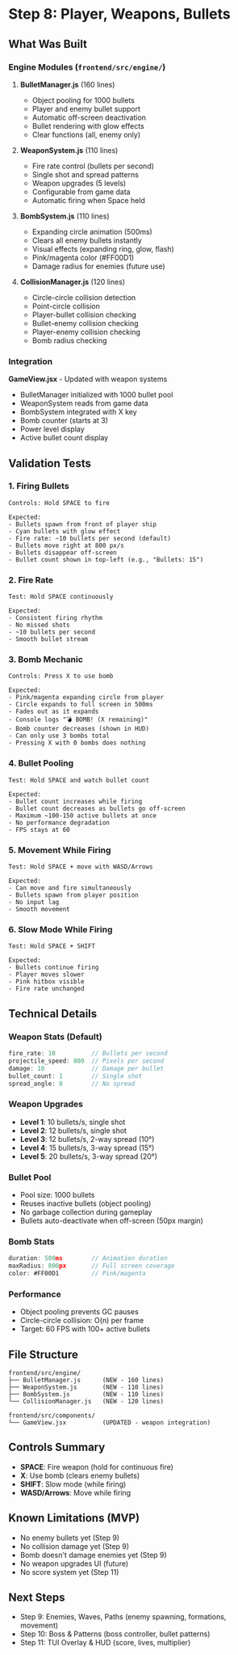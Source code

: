 # Step 8: Player, Weapons, Bullets

## What Was Built

### Engine Modules (`frontend/src/engine/`)

1. **BulletManager.js** (160 lines)
   - Object pooling for 1000 bullets
   - Player and enemy bullet support
   - Automatic off-screen deactivation
   - Bullet rendering with glow effects
   - Clear functions (all, enemy only)

2. **WeaponSystem.js** (110 lines)
   - Fire rate control (bullets per second)
   - Single shot and spread patterns
   - Weapon upgrades (5 levels)
   - Configurable from game data
   - Automatic firing when Space held

3. **BombSystem.js** (110 lines)
   - Expanding circle animation (500ms)
   - Clears all enemy bullets instantly
   - Visual effects (expanding ring, glow, flash)
   - Pink/magenta color (#FF00D1)
   - Damage radius for enemies (future use)

4. **CollisionManager.js** (120 lines)
   - Circle-circle collision detection
   - Point-circle collision
   - Player-bullet collision checking
   - Bullet-enemy collision checking
   - Player-enemy collision checking
   - Bomb radius checking

### Integration

**GameView.jsx** - Updated with weapon systems
- BulletManager initialized with 1000 bullet pool
- WeaponSystem reads from game data
- BombSystem integrated with X key
- Bomb counter (starts at 3)
- Power level display
- Active bullet count display

## Validation Tests

### 1. Firing Bullets
```
Controls: Hold SPACE to fire

Expected:
- Bullets spawn from front of player ship
- Cyan bullets with glow effect
- Fire rate: ~10 bullets per second (default)
- Bullets move right at 800 px/s
- Bullets disappear off-screen
- Bullet count shown in top-left (e.g., "Bullets: 15")
```

### 2. Fire Rate
```
Test: Hold SPACE continuously

Expected:
- Consistent firing rhythm
- No missed shots
- ~10 bullets per second
- Smooth bullet stream
```

### 3. Bomb Mechanic
```
Controls: Press X to use bomb

Expected:
- Pink/magenta expanding circle from player
- Circle expands to full screen in 500ms
- Fades out as it expands
- Console logs "💣 BOMB! (X remaining)"
- Bomb counter decreases (shown in HUD)
- Can only use 3 bombs total
- Pressing X with 0 bombs does nothing
```

### 4. Bullet Pooling
```
Test: Hold SPACE and watch bullet count

Expected:
- Bullet count increases while firing
- Bullet count decreases as bullets go off-screen
- Maximum ~100-150 active bullets at once
- No performance degradation
- FPS stays at 60
```

### 5. Movement While Firing
```
Test: Hold SPACE + move with WASD/Arrows

Expected:
- Can move and fire simultaneously
- Bullets spawn from player position
- No input lag
- Smooth movement
```

### 6. Slow Mode While Firing
```
Test: Hold SPACE + SHIFT

Expected:
- Bullets continue firing
- Player moves slower
- Pink hitbox visible
- Fire rate unchanged
```

## Technical Details

### Weapon Stats (Default)
```javascript
fire_rate: 10          // Bullets per second
projectile_speed: 800  // Pixels per second
damage: 10             // Damage per bullet
bullet_count: 1        // Single shot
spread_angle: 0        // No spread
```

### Weapon Upgrades
- **Level 1**: 10 bullets/s, single shot
- **Level 2**: 12 bullets/s, single shot
- **Level 3**: 12 bullets/s, 2-way spread (10°)
- **Level 4**: 15 bullets/s, 3-way spread (15°)
- **Level 5**: 20 bullets/s, 3-way spread (20°)

### Bullet Pool
- Pool size: 1000 bullets
- Reuses inactive bullets (object pooling)
- No garbage collection during gameplay
- Bullets auto-deactivate when off-screen (50px margin)

### Bomb Stats
```javascript
duration: 500ms        // Animation duration
maxRadius: 800px       // Full screen coverage
color: #FF00D1         // Pink/magenta
```

### Performance
- Object pooling prevents GC pauses
- Circle-circle collision: O(n) per frame
- Target: 60 FPS with 100+ active bullets

## File Structure

```
frontend/src/engine/
├── BulletManager.js      (NEW - 160 lines)
├── WeaponSystem.js       (NEW - 110 lines)
├── BombSystem.js         (NEW - 110 lines)
└── CollisionManager.js   (NEW - 120 lines)

frontend/src/components/
└── GameView.jsx          (UPDATED - weapon integration)
```

## Controls Summary

- **SPACE**: Fire weapon (hold for continuous fire)
- **X**: Use bomb (clears enemy bullets)
- **SHIFT**: Slow mode (while firing)
- **WASD/Arrows**: Move while firing

## Known Limitations (MVP)

- No enemy bullets yet (Step 9)
- No collision damage yet (Step 9)
- Bomb doesn't damage enemies yet (Step 9)
- No weapon upgrades UI (future)
- No score system yet (Step 11)

## Next Steps

- Step 9: Enemies, Waves, Paths (enemy spawning, formations, movement)
- Step 10: Boss & Patterns (boss controller, bullet patterns)
- Step 11: TUI Overlay & HUD (score, lives, multiplier)
